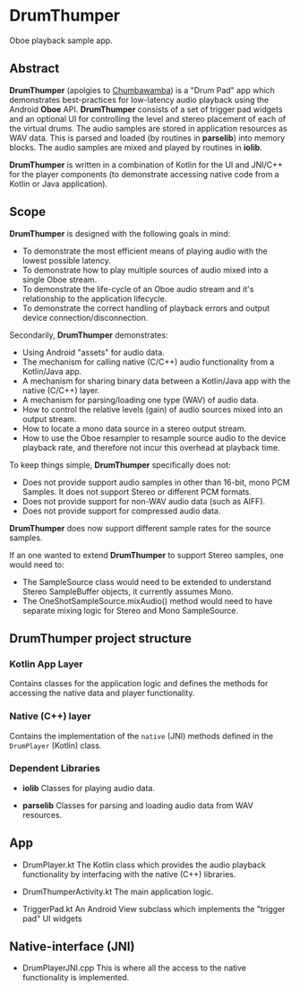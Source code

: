 **DrumThumper**
==========
Oboe playback sample app.

## Abstract
**DrumThumper** (apolgies to [Chumbawamba](https://www.youtube.com/watch?v=2H5uWRjFsGc)) is a "Drum Pad" app which demonstrates best-practices for low-latency audio playback using the Android **Oboe** API.
**DrumThumper** consists of a set of trigger pad widgets and an optional UI for controlling the level and stereo placement of each of the virtual drums.
The audio samples are stored in application resources as WAV data. This is parsed and loaded (by routines in **parselib**) into memory blocks.
The audio samples are mixed and played by routines in **iolib**.

**DrumThumper** is written in a combination of Kotlin for the UI and JNI/C++ for the player components (to demonstrate accessing native code from a Kotlin or Java application).

## Scope
**DrumThumper** is designed with the following goals in mind:
* To demonstrate the most efficient means of playing audio with the lowest possible latency.
* To demonstrate how to play multiple sources of audio mixed into a single Oboe stream.
* To demonstrate the life-cycle of an Oboe audio stream and it's relationship to the application lifecycle.
* To demonstrate the correct handling of playback errors and output device connection/disconnection.

Secondarily, **DrumThumper** demonstrates:
* Using Android "assets" for audio data.
* The mechanism for calling native (C/C++) audio functionality from a Kotlin/Java app.
* A mechanism for sharing binary data between a Kotlin/Java app with the native (C/C++) layer.
* A mechanism for parsing/loading one type (WAV) of audio data.
* How to control the relative levels (gain) of audio sources mixed into an output stream.
* How to locate a mono data source in a stereo output stream.
* How to use the Oboe resampler to resample source audio to the device playback rate, and therefore not incur this overhead at playback time.

To keep things simple, **DrumThumper** specifically does not:
* Does not provide support audio samples in other than 16-bit, mono PCM Samples. It does not support Stereo or different PCM formats.
* Does not provide support for non-WAV audio data (such as AIFF).
* Does not provide support for compressed audio data.

**DrumThumper** does now support different sample rates for the source samples.

If an one wanted to extend **DrumThumper** to support Stereo samples, one would need to:
* The SampleSource class would need to be extended to understand Stereo SampleBuffer objects, it currently assumes Mono.
* The OneShotSampleSource.mixAudio() method would need to have separate mixing logic for Stereo and Mono SampleSource.

## DrumThumper project structure
### Kotlin App Layer
Contains classes for the application logic and defines the methods for accessing the native data and player functionality.

### Native (C++) layer
Contains the implementation of the `native` (JNI) methods defined in the `DrumPlayer` (Kotlin) class.

### Dependent Libraries
* **iolib**
Classes for playing audio data.

* **parselib**
Classes for parsing and loading audio data from WAV resources.

## App
* DrumPlayer.kt
The Kotlin class which provides the audio playback functionality by interfacing with the native (C++) libraries.

* DrumThumperActivity.kt
The main application logic.

* TriggerPad.kt
An Android View subclass which implements the "trigger pad" UI widgets

## Native-interface (JNI)
* DrumPlayerJNI.cpp
 This is where all the access to the native functionality is implemented.
